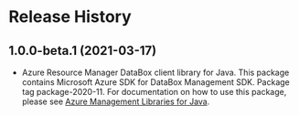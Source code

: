 # Release History

## 1.0.0-beta.1 (2021-03-17)

- Azure Resource Manager DataBox client library for Java. This package contains Microsoft Azure SDK for DataBox Management SDK.  Package tag package-2020-11. For documentation on how to use this package, please see [Azure Management Libraries for Java](https://aka.ms/azsdk/java/mgmt).
